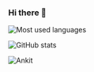 ### Hi there 👋
<p align="left"><img src="https://github-readme-stats.vercel.app/api/top-langs/?username=ankitgoyalgithub&layout=compact&hide=makefile&theme=prussian" alt="Most used languages" /></p>

<p align="left"><img src="https://github-readme-stats.vercel.app/api?username=ankitgoyalgithub&show_icons=true&count_private=true&hide=issues,contribs&theme=prussian" alt="GitHub stats" /></p>

<p align="left"><img src="https://github-readme-streak-stats.herokuapp.com/?user=ankitgoyalgithub&theme=prussian" alt="Ankit" /></p>
